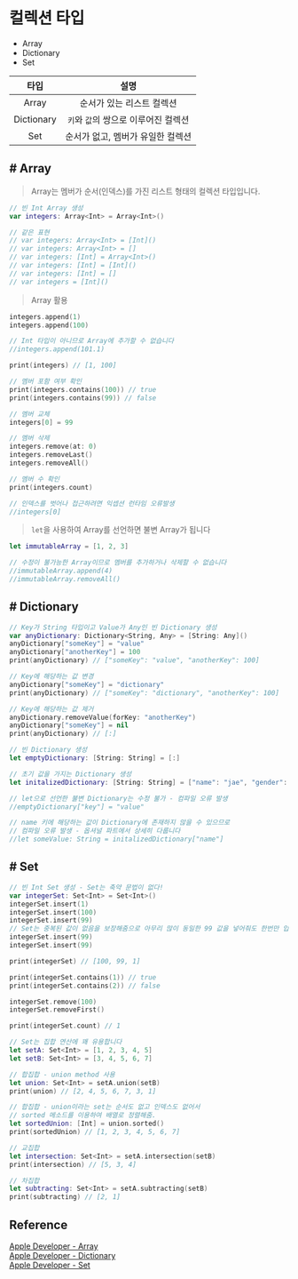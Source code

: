 # 컬렉션 타입

- Array
- Dictionary
- Set

|    타입    |                 설명                 |
| :--------: | :----------------------------------: |
|   Array    |      순서가 있는 리스트 컬렉션       |
| Dictionary | `키`와 `값`의 쌍으로 이루어진 컬렉션 |
|    Set     |  순서가 없고, 멤버가 유일한 컬렉션   |

## # Array

> Array는 멤버가 순서(인덱스)를 가진 리스트 형태의 컬렉션 타입입니다.

```Swift
// 빈 Int Array 생성
var integers: Array<Int> = Array<Int>()

// 같은 표현
// var integers: Array<Int> = [Int]()
// var integers: Array<Int> = []
// var integers: [Int] = Array<Int>()
// var integers: [Int] = [Int]()
// var integers: [Int] = []
// var integers = [Int]()
```

> Array 활용

```Swift
integers.append(1)
integers.append(100)

// Int 타입이 아니므로 Array에 추가할 수 없습니다
//integers.append(101.1)

print(integers)	// [1, 100]

// 멤버 포함 여부 확인
print(integers.contains(100)) // true
print(integers.contains(99)) // false

// 멤버 교체
integers[0] = 99

// 멤버 삭제
integers.remove(at: 0)
integers.removeLast()
integers.removeAll()

// 멤버 수 확인
print(integers.count)

// 인덱스를 벗어나 접근하려면 익셉션 런타임 오류발생
//integers[0]
```

> `let`을 사용하여 Array를 선언하면 불변 Array가 됩니다

```Swift
let immutableArray = [1, 2, 3]

// 수정이 불가능한 Array이므로 멤버를 추가하거나 삭제할 수 없습니다
//immutableArray.append(4)
//immutableArray.removeAll()
```

## # Dictionary

```Swift
// Key가 String 타입이고 Value가 Any인 빈 Dictionary 생성
var anyDictionary: Dictionary<String, Any> = [String: Any]()
anyDictionary["someKey"] = "value"
anyDictionary["anotherKey"] = 100
print(anyDictionary) // ["someKey": "value", "anotherKey": 100]

// Key에 해당하는 값 변경
anyDictionary["someKey"] = "dictionary"
print(anyDictionary) // ["someKey": "dictionary", "anotherKey": 100]

// Key에 해당하는 값 제거
anyDictionary.removeValue(forKey: "anotherKey")
anyDictionary["someKey"] = nil
print(anyDictionary) // [:]

// 빈 Dictionary 생성
let emptyDictionary: [String: String] = [:]

// 초기 값을 가지는 Dictionary 생성
let initalizedDictionary: [String: String] = ["name": "jae", "gender": "male"]

// let으로 선언한 불변 Dictionary는 수정 불가 - 컴파일 오류 발생
//emptyDictionary["key"] = "value"

// name 키에 해당하는 값이 Dictionary에 존재하지 않을 수 있으므로
// 컴파일 오류 발생 - 옵셔널 파트에서 상세히 다룹니다
//let someValue: String = initalizedDictionary["name"]
```

## # Set

```Swift
// 빈 Int Set 생성 - Set는 축약 문법이 없다!
var integerSet: Set<Int> = Set<Int>()
integerSet.insert(1)
integerSet.insert(100)
integerSet.insert(99)
// Set는 중복된 값이 없음을 보장해줌으로 아무리 많이 동일한 99 값을 넣어줘도 한번만 입력
integerSet.insert(99)
integerSet.insert(99)

print(integerSet) // [100, 99, 1]

print(integerSet.contains(1)) // true
print(integerSet.contains(2)) // false

integerSet.remove(100)
integerSet.removeFirst()

print(integerSet.count) // 1

// Set는 집합 연산에 꽤 유용합니다
let setA: Set<Int> = [1, 2, 3, 4, 5]
let setB: Set<Int> = [3, 4, 5, 6, 7]

// 합집합 - union method 사용
let union: Set<Int> = setA.union(setB)
print(union) // [2, 4, 5, 6, 7, 3, 1]

// 합집합 - union이라는 set는 순서도 없고 인덱스도 없어서
// sorted 메소드를 이용하여 배열로 정렬해줌.
let sortedUnion: [Int] = union.sorted()
print(sortedUnion) // [1, 2, 3, 4, 5, 6, 7]

// 교집합
let intersection: Set<Int> = setA.intersection(setB)
print(intersection) // [5, 3, 4]

// 차집합
let subtracting: Set<Int> = setA.subtracting(setB)
print(subtracting) // [2, 1]
```

## Reference

[Apple Developer - Array](https://developer.apple.com/documentation/swift/array)  
[Apple Developer - Dictionary](https://developer.apple.com/documentation/swift/dictionary)  
[Apple Developer - Set](https://developer.apple.com/documentation/swift/set)
